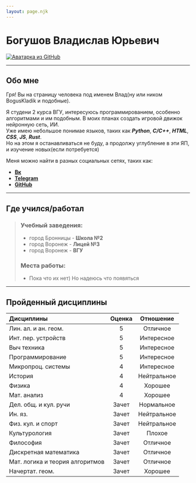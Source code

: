 ```yaml
---
layout: page.njk
---
```


# Богушов Владислав Юрьевич

[![Аватарка из GitHub](https://avatars.githubusercontent.com/u/76659599?s=400&u=c458ab1797594c22adb851589aac12ab1ca181fb&v=4 "Ссылка на GitHub")](https://github.com/BogusKladik/)

---

## Обо мне

Гря! Вы на страницу человека под именем Влад(ну или ником BogusKladik и подобные).

Я студени 2 курса ВГУ, интересуюсь программированием, особенно алгоритмами и им подобным. В моих планах создать игровой движок нейронную сеть, ИИ.  
Уже имею небольшое понимае языков, таких как ***Python***, ***C/C++***, ***HTML***, ***CSS***, ***JS***, ***Rust***.  
Но на этом я останавливаться не буду, а продолжу углубление в эти ЯП, и изучение новых(если потребуется)

Меня можно найти в разных социальных сетях, таких как:
* [**Вк**](https://vk.com/11boguslav11)
* [**Telegram**](https://t.me/BogusKladik)
* [**GitHub**](https://github.com/BogusKladik/)

---

## Где учился/работал

>### Учебный заведения:
>* город Бронницы - **Школа №2**
>* город Воронеж - **Лицей №3**
>* город Воронеж - **ВГУ**
>
>### Места работы:
>* Пока что их нет) Но надеюсь что появяться

---

## Пройденный дисциплины

|           Дисциплины            | Оценка |   Отношение   |
|:--------------------------------|:------:|:-------------:|
| Лин. ал. и ан. геом.            | 5      | Отличное      |
| Инт. пер. устройств             | 5      | Интересное    |
| Выч техника                     | 5      | Интересное    |
| Программирование                | 5      | Интересное    |
| Микропроц. системы              | 4      | Интересное    |
| История                         | 4      | Нейтральное   |
| Физика                          | 4      | Хорошее       |
| Мат. анализ                     | 4      | Хорошее       |
| Дел. общ. и кул. ручи           | Зачет  | Нормальное    |
| Ин. яз.                         | Зачет  | Нейтральное   |
| Физ. кул. и спорт               | Зачет  | Нейтральное   |
| Культурология                   | Зачет  | Плохое        |
| Философия                       | Зачет  | Отличное      |
| Дискретная математика           | Зачет  | Отличное      |
| Мат. логика и теория алгоритмов | Зачет  | Отличное      |
| Начертат. геом.                 | Зачет  | Хорошее       |

